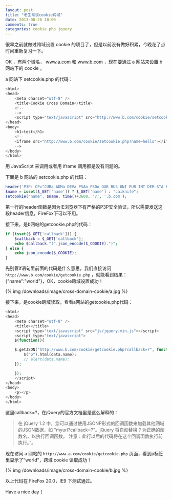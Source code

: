 ```yaml
---
layout: post
title: "老生常谈cookie跨域"
date: 2013-08-26 18:00
comments: true
categories: cookie php jquery
---
```

很早之前就做过跨域设置 cookie 的项目了，但是以前没有做好积累，今晚花了点时间重新复习一下。

OK ，有两个域名， www.a.com 和 www.b.com ，现在要通过 a 网站来设置 b 网站下的 cookie 。

a 网站下 setcookie.php 的代码：

``` php
<html>
<head>
    <meta charset="utf-8" />
    <title>Cookie Cross Domain</title>
    <!--
    -->
    <script type="text/javascript" src="http://www.b.com/cookie/setcookie.php?name=world"></script>
</head>
<body>
    <h1>test</h1>
    <!--
    <iframe src="http://www.b.com/cookie/setcookie.php?name=hello"></iframe>
    -->
</body>
</html>
```

用 JavaScript 来调用或者用 iframe 调用都是没有问题的。

<!-- more -->

下面是 b 网站的 setcookie.php 的代码：

``` php
header('P3P: CP="CURa ADMa DEVa PSAo PSDo OUR BUS UNI PUR INT DEM STA PRE COM NAV OTC NOI DSP COR"');
$name = isset($_GET['name']) ? $_GET['name'] : "caiknife";
setcookie("name", $name, time()+3600, '/', '.b.com');
```

第一行的header函数是因为IE浏览器下有严格的P3P安全验证，所以需要发送这段header信息，FireFox下可以不用。

接下来，是b网站的getcookie.php的代码：

``` php
if (isset($_GET['callback'])) {
    $callback = $_GET['callback'];
    echo $callback."(".json_encode($_COOKIE).")";
} else {
    echo json_encode($_COOKIE);
}
```

先别管if语句里前面的代码是什么意思，我们直接访问`http://www.b.com/cookie/getcookie.php` ，就能看到结果：{"name":"world"}，OK，cookie跨域设置成功！

{% img /downloads/image/cross-domain-cookie/a.jpg %}

接下来，是cookie跨域读取，看看a网站的getcookie.php代码：

``` php
<html>
<head>
    <meta charset="utf-8" />
    <title></title>
    <script type="text/javascript" src="js/jquery.min.js"></script>
    <script type="text/javascript">
    $(function(){

    $.getJSON("http://www.b.com/cookie/getcookie.php?callback=?", function(data){
        $("p").html(data.name);
        // alert(data.name);
    });

    });
    </script>
</head>
<body>
    <p></p>
</body>
</html>
```

这里callback=?，在jQuery的官方文档里是这么解释的： 
> 在 jQuery 1.2 中，您可以通过使用JSONP形式的回调函数来加载其他网域的JSON数据，如 "myurl?callback=?"。jQuery 将自动替换 ? 为正确的函数名，以执行回调函数。 注意：此行以后的代码将在这个回调函数执行前执行。”。

现在访问 a 网站的 `http://www.a.com/cookie/getcookie.php` 页面，看到p标签里显示了“world”，跨域 cookie 读取成功！

{% img /downloads/image/cross-domain-cookie/b.jpg %}

以上代码在 FireFox 20.0，IE9 下测试通过。

Have a nice day！